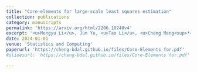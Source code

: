 ```yaml
---
title: "Core-elements for large-scale least squares estimation"
collection: publications
category: manuscripts
permalink: 'https://arxiv.org/html/2206.10240v4'
excerpt: '<u>Mengyu Li</u>, Jun Yu, <u>Tao Li</u>, <u>Cheng Meng<sup>*</sup></u>'
date: 2024-01-01
venue: 'Statistics and Computing'
paperurl: 'https://cheng-bdal.github.io/files/Core-Elements for.pdf'
#slidesurl: 'https://cheng-bdal.github.io/files/Core-Elements for.pdf'

---
```

